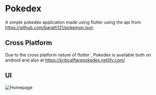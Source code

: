 # Pokedex
A simple pokedex application made using flutter using the api from https://github.com/barath121/pokemon.json

## Cross Platform 
Due to the cross platform nature of flutter , Pokedex is available both on android and also at https://kriticalflarepokedex.netlify.com/

## UI 
![Homepage](https://github.com/kriticalflare/Pokedex/blob/master/demo/GIF-191207_223529.gif)
